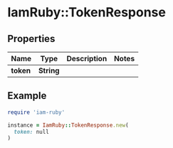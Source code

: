 # IamRuby::TokenResponse

## Properties

| Name | Type | Description | Notes |
| ---- | ---- | ----------- | ----- |
| **token** | **String** |  |  |

## Example

```ruby
require 'iam-ruby'

instance = IamRuby::TokenResponse.new(
  token: null
)
```


